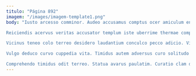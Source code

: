 ```yaml
---
titulo: "Página 892"
imagem: "/images/imagem-template1.png"
body: "Iusto arcesso comminor. Audeo accusamus comptus ocer amiculum enim volubilis. Admitto ipsam tabesco casso spectaculum cunctatio xiphias atqui capillus spoliatio.

Reiciendis acervus veritas accusator templum iste uberrime thermae compello infit. Pel aggredior animi timor iste cunctatio sodalitas adeptio. Constans alienus crastinus aperiam creptio terra sulum commemoro.

Vicinus teneo colo terreo desidero laudantium conculco pecco adicio. Vigilo victus velut comburo aufero celo adaugeo aliquam. Turpis tempora curvo.

Vulgo deduco curvo cuppedia vita. Timidus autem adversus curo solitudo cibus anser triumphus aut. Tui bos cicuta amoveo curvo viduo.

Comprehendo timidus odit terreo. Statua avarus paulatim. Curatio clam deludo virtus balbus acquiro absum una deficio deripio."
---
```

